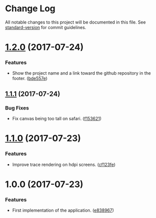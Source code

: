 # Change Log

All notable changes to this project will be documented in this file. See [standard-version](https://github.com/conventional-changelog/standard-version) for commit guidelines.

<a name="1.2.0"></a>
# [1.2.0](https://github.com/QuentinRoy/Track-Recorder/compare/v1.1.1...v1.2.0) (2017-07-24)


### Features

* Show the project name and a link toward the github repository in the footer. ([bde557e](https://github.com/QuentinRoy/Track-Recorder/commit/bde557e))



<a name="1.1.1"></a>
## [1.1.1](https://github.com/QuentinRoy/Trace-Record-App/compare/v1.1.0...v1.1.1) (2017-07-24)


### Bug Fixes

* Fix canvas being too tall on safari. ([f153621](https://github.com/QuentinRoy/Trace-Record-App/commit/f153621))



<a name="1.1.0"></a>
# [1.1.0](https://github.com/QuentinRoy/Trace-Record-App/compare/v1.0.0...v1.1.0) (2017-07-23)


### Features

* Improve trace rendering on hdpi screens. ([cf123fe](https://github.com/QuentinRoy/Trace-Record-App/commit/cf123fe))



<a name="1.0.0"></a>
# 1.0.0 (2017-07-23)


### Features

* First implementation of the application. ([e838967](https://github.com/QuentinRoy/Trace-Record-App/commit/e838967))
